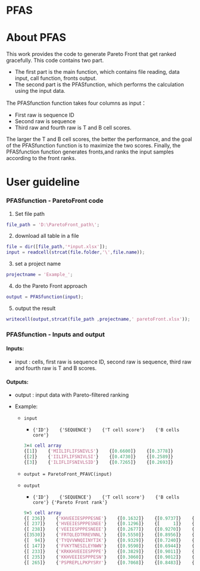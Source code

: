 PFAS
===
# About PFAS


This work provides the code to generate Pareto Front that get ranked gracefully. This code contains two part. 
- The first part is the main function, which contains file reading, data input, call function, fronts output. 
- The second part is the PFASfunction, which performs the calculation using the input data. 

The PFASfunction function takes four columns as input：
- First raw is sequence ID
- Second raw is sequence
- Third raw and fourth raw is T and B cell scores. 

The larger the T and B cell scores, the better the performance, and the goal of the PFASfunction function is to maximize the two scores. Finally, the PFASfunction function generates fronts,and ranks the input samples according to the front ranks.


# User guideline


### PFASfunction - ParetoFront code
1. Set file path
```matlab
file_path = 'D:\ParetoFront_path\';
```

2.	download all table in a file
```matlab
file = dir([file_path,'*input.xlsx']);
input = readcell(strcat(file.folder,'\',file.name));
```

3.	set a project name
```matlab
projectname = 'Example_';
```

4.	do the Pareto Front approach

```matlab
output = PFASfunction(input);
```

5.	output the result

```matlab
writecell(output,strcat(file_path ,projectname,' paretoFront.xlsx'));
```
### PFASfunction - Inputs and output
#### Inputs:
- input  : cells, first raw is sequence ID, second raw is sequence, third
raw and fourth raw is T and B scores.
 
#### Outputs:
- output    : input data with Pareto-filtered ranking
 
- Example:
    - ```input```
        - ```{'ID'}    {'SEQUENCE'}    {'T cell score'}    {'B cells core'}```
        ```matlab
        3×4 cell array
        {[1]}    {'MIILIFLIFSNIVLS'}    {[0.6600]}    {[0.3778]}
        {[2]}    {'IILIFLIFSNIVLSI'}    {[0.4730]}    {[0.2589]}
        {[3]}    {'ILIFLIFSNIVLSID'}    {[0.7265]}    {[0.2693]}
        ```
 
    - ```output = ParetoFront_PFAVC(input)```
    - ```output```
         - ```{'ID'}    {'SEQUENCE'}    {'T cell score'}    {'B cells core'} {'Pareto Front rank'}```
        ```matlab
        9×5 cell array 
        {[ 236]}    {'KHVEEIESPPPESNE'}    {[0.1632]}    {[0.9737]}    {[1]}
        {[ 237]}    {'HVEEIESPPPESNEE'}    {[0.1296]}    {[     1]}    {[1]}
        {[ 238]}    {'VEEIESPPPESNEEE'}    {[0.2677]}    {[0.9270]}    {[1]}
        {[3530]}    {'FRTQLEDTRREVNNL'}    {[0.5550]}    {[0.8956]}    {[1]}
        {[  94]}    {'TYQVVWNQIINYTIK'}    {[0.9329]}    {[0.7240]}    {[2]}
        {[ 147]}    {'FVKYTNESILEYNWN'}    {[0.9590]}    {[0.6944]}    {[2]}
        {[ 233]}    {'KRKKHVEEIESPPPE'}    {[0.3829]}    {[0.9011]}    {[2]}
        {[ 235]}    {'KKHVEEIESPPPESN'}    {[0.3060]}    {[0.9012]}    {[2]}
        {[ 265]}    {'PSPREPLLPKPYSRY'}    {[0.7068]}    {[0.8483]}    {[2]}
        ```